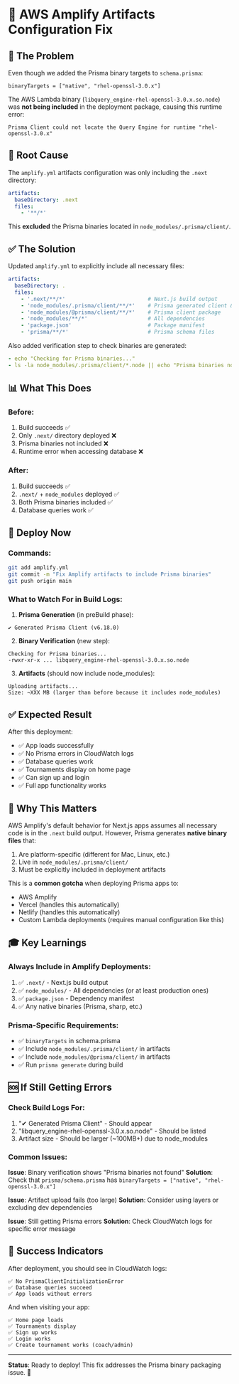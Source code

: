 # 🔧 AWS Amplify Artifacts Configuration Fix

## 🚨 The Problem

Even though we added the Prisma binary targets to `schema.prisma`:
```prisma
binaryTargets = ["native", "rhel-openssl-3.0.x"]
```

The AWS Lambda binary (`libquery_engine-rhel-openssl-3.0.x.so.node`) was **not being included** in the deployment package, causing this runtime error:

```
Prisma Client could not locate the Query Engine for runtime "rhel-openssl-3.0.x"
```

## 🎯 Root Cause

The `amplify.yml` artifacts configuration was only including the `.next` directory:

```yaml
artifacts:
  baseDirectory: .next
  files:
    - '**/*'
```

This **excluded** the Prisma binaries located in `node_modules/.prisma/client/`.

## ✅ The Solution

Updated `amplify.yml` to explicitly include all necessary files:

```yaml
artifacts:
  baseDirectory: .
  files:
    - '.next/**/*'                          # Next.js build output
    - 'node_modules/.prisma/client/**/*'    # Prisma generated client & binaries
    - 'node_modules/@prisma/client/**/*'    # Prisma client package
    - 'node_modules/**/*'                   # All dependencies
    - 'package.json'                        # Package manifest
    - 'prisma/**/*'                         # Prisma schema files
```

Also added verification step to check binaries are generated:

```yaml
- echo "Checking for Prisma binaries..."
- ls -la node_modules/.prisma/client/*.node || echo "Prisma binaries not found!"
```

## 📊 What This Does

### Before:
1. Build succeeds ✅
2. Only `.next/` directory deployed ❌
3. Prisma binaries not included ❌
4. Runtime error when accessing database ❌

### After:
1. Build succeeds ✅
2. `.next/` + `node_modules` deployed ✅
3. Both Prisma binaries included ✅
4. Database queries work ✅

## 🚀 Deploy Now

### Commands:
```bash
git add amplify.yml
git commit -m "Fix Amplify artifacts to include Prisma binaries"
git push origin main
```

### What to Watch For in Build Logs:

1. **Prisma Generation** (in preBuild phase):
```
✔ Generated Prisma Client (v6.18.0)
```

2. **Binary Verification** (new step):
```
Checking for Prisma binaries...
-rwxr-xr-x ... libquery_engine-rhel-openssl-3.0.x.so.node
```

3. **Artifacts** (should now include node_modules):
```
Uploading artifacts...
Size: ~XXX MB (larger than before because it includes node_modules)
```

## ✅ Expected Result

After this deployment:
- ✅ App loads successfully
- ✅ No Prisma errors in CloudWatch logs
- ✅ Database queries work
- ✅ Tournaments display on home page
- ✅ Can sign up and login
- ✅ Full app functionality works

## 📝 Why This Matters

AWS Amplify's default behavior for Next.js apps assumes all necessary code is in the `.next` build output. However, Prisma generates **native binary files** that:
1. Are platform-specific (different for Mac, Linux, etc.)
2. Live in `node_modules/.prisma/client/`
3. Must be explicitly included in deployment artifacts

This is a **common gotcha** when deploying Prisma apps to:
- AWS Amplify
- Vercel (handles this automatically)
- Netlify (handles this automatically)
- Custom Lambda deployments (requires manual configuration like this)

## 🎓 Key Learnings

### Always Include in Amplify Deployments:
1. ✅ `.next/` - Next.js build output
2. ✅ `node_modules/` - All dependencies (or at least production ones)
3. ✅ `package.json` - Dependency manifest
4. ✅ Any native binaries (Prisma, sharp, etc.)

### Prisma-Specific Requirements:
- ✅ `binaryTargets` in schema.prisma
- ✅ Include `node_modules/.prisma/client/` in artifacts
- ✅ Include `node_modules/@prisma/client/` in artifacts
- ✅ Run `prisma generate` during build

## 🆘 If Still Getting Errors

### Check Build Logs For:
1. "✔ Generated Prisma Client" - Should appear
2. "libquery_engine-rhel-openssl-3.0.x.so.node" - Should be listed
3. Artifact size - Should be larger (~100MB+) due to node_modules

### Common Issues:

**Issue**: Binary verification shows "Prisma binaries not found"
**Solution**: Check that `prisma/schema.prisma` has `binaryTargets = ["native", "rhel-openssl-3.0.x"]`

**Issue**: Artifact upload fails (too large)
**Solution**: Consider using layers or excluding dev dependencies

**Issue**: Still getting Prisma errors
**Solution**: Check CloudWatch logs for specific error message

## 🎉 Success Indicators

After deployment, you should see in CloudWatch logs:
```
✅ No PrismaClientInitializationError
✅ Database queries succeed
✅ App loads without errors
```

And when visiting your app:
```
✅ Home page loads
✅ Tournaments display
✅ Sign up works
✅ Login works
✅ Create tournament works (coach/admin)
```

---

**Status**: Ready to deploy! This fix addresses the Prisma binary packaging issue. 🚀

